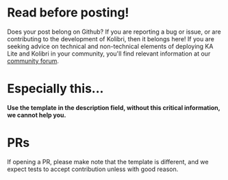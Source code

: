 # Read before posting!

Does your post belong on Github?  If you are reporting a bug or issue, or are contributing to the development of Kolibri, then it belongs here!  If you are seeking advice on technical and non-technical elements of deploying KA Lite and Kolibri in your community, you'll find relevant information at our [community forum](https://community.learningequality.org). 


# Especially this...

**Use the template in the description field, without this critical information, we cannot help you.**

# PRs

If opening a PR, please make note that the template is different, and we expect
tests to accept contribution unless with good reason.

